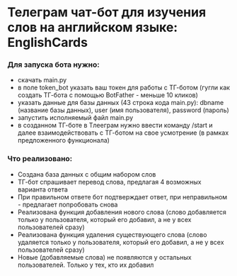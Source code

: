 # Телеграм чат-бот для изучения слов на английском языке: EnglishCards

### Для запуска бота нужно: 

- скачать main.py
- в поле token_bot указать ваш токен для работы с ТГ-ботом (гугли как создать ТГ-бота с помощью BotFather - меньше 10 кликов)
- указать данные для базы данных (43 строка кода main.py): dbname (название базы данных), user (имя пользователя), password (пароль)
- запустить исполняемый файл main.py
- в созданном ТГ-боте в Тлееграм нужно ввести команду /start и далее взаимодействовать с ТГ-ботом на свое усмотрение (в рамках предложенного функционала)

### Что реализовано: 

- Создана база данных с общим набором слов
- ТГ-бот спрашивает перевод слова, предлагая 4 возможных варианта ответа
- При правильном ответе бот подтверждает ответ, при неправильном - предлагает попробовать снова
- Реализована функция добавления нового слова (слово добавляется только у пользователя, который его добавил, а не у всех пользователей сразу)
- Реализована функция удаления существующего слова (слово удаляется только у пользователя, который его добавил, а не у всех пользователей сразу)
- Новые (добавляемые слова) не появляются у остальных пользователей. Только у тех, кто их добавил
